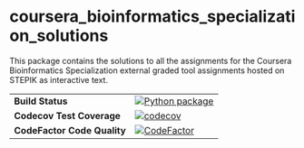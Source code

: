 # coursera_bioinformatics_specialization_solutions

This package contains the solutions to all the assignments for the Coursera
Bioinformatics Specialization external graded tool assignments hosted on STEPIK as interactive text.

| | |
| :--- | :--- |
| __Build Status__ | [![Python package](https://github.com/adeepak7/coursera_bionformatics_specialization_solutions/actions/workflows/python-package.yml/badge.svg)](https://github.com/adeepak7/coursera_bionformatics_specialization_solutions/actions/workflows/python-package.yml)|
| __Codecov Test Coverage__ | [![codecov](https://codecov.io/gh/adeepak7/coursera_bioinformatics_specialization_solutions/branch/main/graph/badge.svg?token=ICN1ZYI07U)](https://codecov.io/gh/adeepak7/coursera_bioinformatics_specialization_solutions) |
| __CodeFactor Code Quality__ | [![CodeFactor](https://www.codefactor.io/repository/github/adeepak7/coursera_bioinformatics_specialization_solutions/badge)](https://www.codefactor.io/repository/github/adeepak7/coursera_bioinformatics_specialization_solutions) |
